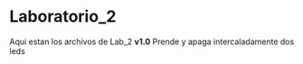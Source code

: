 # Laboratorio_2
Aqui estan los archivos de Lab_2
****v1.0****
Prende y apaga intercaladamente dos leds
